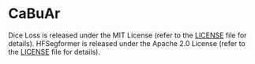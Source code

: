 # CaBuAr

Dice Loss is released under the MIT License (refer to the [LICENSE](licenses/DICE) file for details).
HFSegformer is released under the Apache 2.0 License (refer to the [LICENSE](licenses/HF_LICENSE) file for details).
